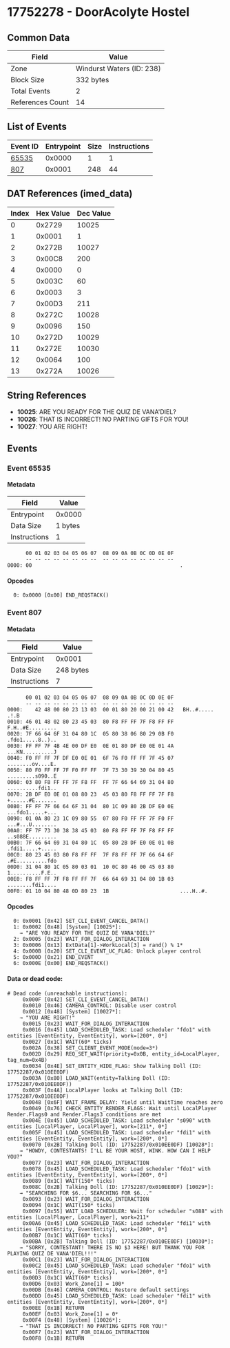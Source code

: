 # 17752278 - DoorAcolyte Hostel

## Common Data

| Field            | Value                     |
|------------------|---------------------------|
| Zone             | Windurst Waters (ID: 238) |
| Block Size       | 332 bytes                 |
| Total Events     | 2                         |
| References Count | 14                        |

## List of Events

| Event ID              | Entrypoint   |   Size |   Instructions |
|-----------------------|--------------|--------|----------------|
| [65535](#event-65535) | 0x0000       |      1 |              1 |
| [807](#event-807)     | 0x0001       |    248 |             44 |

## DAT References (imed_data)

|   Index | Hex Value   |   Dec Value |
|---------|-------------|-------------|
|       0 | 0x2729      |       10025 |
|       1 | 0x0001      |           1 |
|       2 | 0x272B      |       10027 |
|       3 | 0x00C8      |         200 |
|       4 | 0x0000      |           0 |
|       5 | 0x003C      |          60 |
|       6 | 0x0003      |           3 |
|       7 | 0x00D3      |         211 |
|       8 | 0x272C      |       10028 |
|       9 | 0x0096      |         150 |
|      10 | 0x272D      |       10029 |
|      11 | 0x272E      |       10030 |
|      12 | 0x0064      |         100 |
|      13 | 0x272A      |       10026 |

## String References

- **10025**: ARE YOU READY FOR THE QUIZ DE VANA'DIEL?
- **10026**: THAT IS INCORRECT! NO PARTING GIFTS FOR YOU!
- **10027**: YOU ARE RIGHT!

## Events

### Event 65535

#### Metadata

| Field        | Value   |
|--------------|---------|
| Entrypoint   | 0x0000  |
| Data Size    | 1 bytes |
| Instructions | 1       |

```
      00 01 02 03 04 05 06 07  08 09 0A 0B 0C 0D 0E 0F
      -- -- -- -- -- -- -- --  -- -- -- -- -- -- -- --
0000: 00                                                .               
```

#### Opcodes

```
  0: 0x0000 [0x00] END_REQSTACK()
```

### Event 807

#### Metadata

| Field        | Value     |
|--------------|-----------|
| Entrypoint   | 0x0001    |
| Data Size    | 248 bytes |
| Instructions | 7         |

```
      00 01 02 03 04 05 06 07  08 09 0A 0B 0C 0D 0E 0F
      -- -- -- -- -- -- -- --  -- -- -- -- -- -- -- --
0000:    42 48 00 80 23 13 03  00 01 80 20 00 21 00 42   BH..#..... .!.B
0010: 46 01 48 02 80 23 45 03  80 F8 FF FF 7F F8 FF FF  F.H..#E.........
0020: 7F 66 64 6F 31 04 80 1C  05 80 38 06 80 29 0B F0  .fdo1.....8..)..
0030: FF FF 7F 4B 4E 00 DF E0  0E 01 80 DF E0 0E 01 4A  ...KN..........J
0040: F0 FF FF 7F DF E0 0E 01  6F 76 F0 FF FF 7F 45 07  ........ov....E.
0050: 80 F0 FF FF 7F F0 FF FF  7F 73 30 39 30 04 80 45  .........s090..E
0060: 03 80 F8 FF FF 7F F8 FF  FF 7F 66 64 69 31 04 80  ..........fdi1..
0070: 2B DF E0 0E 01 08 80 23  45 03 80 F8 FF FF 7F F8  +......#E.......
0080: FF FF 7F 66 64 6F 31 04  80 1C 09 80 2B DF E0 0E  ...fdo1.....+...
0090: 01 0A 80 23 1C 09 80 55  07 80 F0 FF FF 7F F0 FF  ...#...U........
00A0: FF 7F 73 30 38 38 45 03  80 F8 FF FF 7F F8 FF FF  ..s088E.........
00B0: 7F 66 64 69 31 04 80 1C  05 80 2B DF E0 0E 01 0B  .fdi1.....+.....
00C0: 80 23 45 03 80 F8 FF FF  7F F8 FF FF 7F 66 64 6F  .#E..........fdo
00D0: 31 04 80 1C 05 80 03 01  10 0C 80 46 00 45 03 80  1..........F.E..
00E0: F8 FF FF 7F F8 FF FF 7F  66 64 69 31 04 80 1B 03  ........fdi1....
00F0: 01 10 04 80 48 0D 80 23  1B                       ....H..#.       
```

#### Opcodes

```
  0: 0x0001 [0x42] SET_CLI_EVENT_CANCEL_DATA()
  1: 0x0002 [0x48] [System] [10025*]:
    → "ARE YOU READY FOR THE QUIZ DE VANA'DIEL?"
  2: 0x0005 [0x23] WAIT_FOR_DIALOG_INTERACTION
  3: 0x0006 [0x13] ExtData[1]->WorkLocal[3] = rand() % 1*
  4: 0x000B [0x20] SET_CLI_EVENT_UC_FLAG: Unlock player control
  5: 0x000D [0x21] END_EVENT
  6: 0x000E [0x00] END_REQSTACK()
```

#### Data or dead code:

```
# Dead code (unreachable instructions):
     0x000F [0x42] SET_CLI_EVENT_CANCEL_DATA()
     0x0010 [0x46] CAMERA_CONTROL: Disable user control
     0x0012 [0x48] [System] [10027*]:
    → "YOU ARE RIGHT!"
     0x0015 [0x23] WAIT_FOR_DIALOG_INTERACTION
     0x0016 [0x45] LOAD_SCHEDULED_TASK: Load scheduler "fdo1" with entities [EventEntity, EventEntity], work=[200*, 0*]
     0x0027 [0x1C] WAIT(60* ticks)
     0x002A [0x38] SET_CLIENT_EVENT_MODE(mode=3*)
     0x002D [0x29] REQ_SET_WAIT(priority=0x0B, entity_id=LocalPlayer, tag_num=0x4B)
     0x0034 [0x4E] SET_ENTITY_HIDE_FLAG: Show Talking Doll (ID: 17752287/0x010EE0DF)
     0x003A [0x80] LOAD_WAIT(entity=Talking Doll (ID: 17752287/0x010EE0DF))
     0x003F [0x4A] LocalPlayer looks at Talking Doll (ID: 17752287/0x010EE0DF)
     0x0048 [0x6F] WAIT_FRAME_DELAY: Yield until WaitTime reaches zero
     0x0049 [0x76] CHECK_ENTITY_RENDER_FLAGS: Wait until LocalPlayer Render.Flags0 and Render.Flags3 conditions are met
     0x004E [0x45] LOAD_SCHEDULED_TASK: Load scheduler "s090" with entities [LocalPlayer, LocalPlayer], work=[211*, 0*]
     0x005F [0x45] LOAD_SCHEDULED_TASK: Load scheduler "fdi1" with entities [EventEntity, EventEntity], work=[200*, 0*]
     0x0070 [0x2B] Talking Doll (ID: 17752287/0x010EE0DF) [10028*]:
    → "HOWDY, CONTESTANTS! I'LL BE YOUR HOST, WINK. HOW CAN I HELP YOU?"
     0x0077 [0x23] WAIT_FOR_DIALOG_INTERACTION
     0x0078 [0x45] LOAD_SCHEDULED_TASK: Load scheduler "fdo1" with entities [EventEntity, EventEntity], work=[200*, 0*]
     0x0089 [0x1C] WAIT(150* ticks)
     0x008C [0x2B] Talking Doll (ID: 17752287/0x010EE0DF) [10029*]:
    → "SEARCHING FOR $6... SEARCHING FOR $6..."
     0x0093 [0x23] WAIT_FOR_DIALOG_INTERACTION
     0x0094 [0x1C] WAIT(150* ticks)
     0x0097 [0x55] WAIT_LOAD_SCHEDULER: Wait for scheduler "s088" with entities [LocalPlayer, LocalPlayer], work=211*
     0x00A6 [0x45] LOAD_SCHEDULED_TASK: Load scheduler "fdi1" with entities [EventEntity, EventEntity], work=[200*, 0*]
     0x00B7 [0x1C] WAIT(60* ticks)
     0x00BA [0x2B] Talking Doll (ID: 17752287/0x010EE0DF) [10030*]:
    → "SORRY, CONTESTANT! THERE IS NO $3 HERE! BUT THANK YOU FOR PLAYING QUIZ DE VANA'DIEL!!!"
     0x00C1 [0x23] WAIT_FOR_DIALOG_INTERACTION
     0x00C2 [0x45] LOAD_SCHEDULED_TASK: Load scheduler "fdo1" with entities [EventEntity, EventEntity], work=[200*, 0*]
     0x00D3 [0x1C] WAIT(60* ticks)
     0x00D6 [0x03] Work_Zone[1] = 100*
     0x00DB [0x46] CAMERA_CONTROL: Restore default settings
     0x00DD [0x45] LOAD_SCHEDULED_TASK: Load scheduler "fdi1" with entities [EventEntity, EventEntity], work=[200*, 0*]
     0x00EE [0x1B] RETURN
     0x00EF [0x03] Work_Zone[1] = 0*
     0x00F4 [0x48] [System] [10026*]:
    → "THAT IS INCORRECT! NO PARTING GIFTS FOR YOU!"
     0x00F7 [0x23] WAIT_FOR_DIALOG_INTERACTION
     0x00F8 [0x1B] RETURN
```
